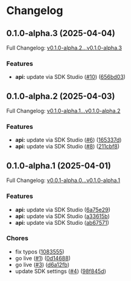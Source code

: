 # Changelog

## 0.1.0-alpha.3 (2025-04-04)

Full Changelog: [v0.1.0-alpha.2...v0.1.0-alpha.3](https://github.com/seiyeah78/stainless-sample-python/compare/v0.1.0-alpha.2...v0.1.0-alpha.3)

### Features

* **api:** update via SDK Studio ([#10](https://github.com/seiyeah78/stainless-sample-python/issues/10)) ([656bd03](https://github.com/seiyeah78/stainless-sample-python/commit/656bd038171cbc1168427db808dba0088ee136d4))

## 0.1.0-alpha.2 (2025-04-03)

Full Changelog: [v0.1.0-alpha.1...v0.1.0-alpha.2](https://github.com/seiyeah78/stainless-sample-python/compare/v0.1.0-alpha.1...v0.1.0-alpha.2)

### Features

* **api:** update via SDK Studio ([#6](https://github.com/seiyeah78/stainless-sample-python/issues/6)) ([165337d](https://github.com/seiyeah78/stainless-sample-python/commit/165337d1017b271dc2770339bd09d3dcb6aa8e96))
* **api:** update via SDK Studio ([#8](https://github.com/seiyeah78/stainless-sample-python/issues/8)) ([211cbf8](https://github.com/seiyeah78/stainless-sample-python/commit/211cbf8fbbe409dbc4b720611636d34012fe088f))

## 0.1.0-alpha.1 (2025-04-01)

Full Changelog: [v0.0.1-alpha.0...v0.1.0-alpha.1](https://github.com/seiyeah78/stainless-sample-python/compare/v0.0.1-alpha.0...v0.1.0-alpha.1)

### Features

* **api:** update via SDK Studio ([6a75e29](https://github.com/seiyeah78/stainless-sample-python/commit/6a75e293b5d264c59d8cd1ab17f7f4a38daf0328))
* **api:** update via SDK Studio ([a33615b](https://github.com/seiyeah78/stainless-sample-python/commit/a33615bfb1a0207a71cb13688fb81b976be3987d))
* **api:** update via SDK Studio ([ab67571](https://github.com/seiyeah78/stainless-sample-python/commit/ab675718f8eaa00fe0daa2bf8c1f9161cc3c5eba))


### Chores

* fix typos ([1083555](https://github.com/seiyeah78/stainless-sample-python/commit/1083555f7afb0138365a98313db7adcedf0c2232))
* go live ([#1](https://github.com/seiyeah78/stainless-sample-python/issues/1)) ([0d14688](https://github.com/seiyeah78/stainless-sample-python/commit/0d1468833d9e9438578b61c8dfbe587552e6d46a))
* go live ([#3](https://github.com/seiyeah78/stainless-sample-python/issues/3)) ([d6a12fb](https://github.com/seiyeah78/stainless-sample-python/commit/d6a12fb0a64bdef8fab17ce3cf2a4820a961f8a3))
* update SDK settings ([#4](https://github.com/seiyeah78/stainless-sample-python/issues/4)) ([98f845d](https://github.com/seiyeah78/stainless-sample-python/commit/98f845d44025142b25def1f6b550f6d4a28cd885))
